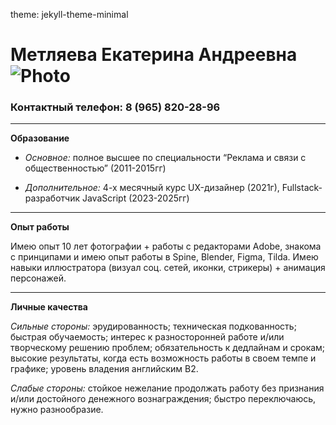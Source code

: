 theme: jekyll-theme-minimal
# Метляева Екатерина Андреевна ![Photo](https://i.ibb.co/zh34pHD/000-103-Photo-Room-1.png)
### Контактный телефон: 8 (965) 820-28-96
--- 
**Образование**
- *Основное:* 
    полное высшее по специальности
    “Реклама и связи с общественностью” (2011-2015гг)

- *Дополнительное:*
    4-х месячный курс UX-дизайнер (2021г), Fullstack-разработчик JavaScript (2023-2025гг)
---  

**Опыт работы** 

Имею опыт 10 лет фотографии + работы с редакторами Adobe, знакома с принципами и имею опыт работы в Spine, Blender, Figma, Tilda. Имею навыки иллюстратора (визуал соц. сетей, иконки, стрикеры) + анимация персонажей.

---
**Личные качества**

*Сильные стороны:* эрудированность; техническая подкованность; быстрая обучаемость;
интерес к разносторонней работе и/или творческому решению проблем; 
обязательность к дедлайнам и срокам; высокие результаты, когда есть возможность
работы в своем темпе и графике; уровень владения английским В2.

*Слабые стороны:* стойкое нежелание продолжать работу без признания и/или 
достойного денежного вознаграждения; быстро переключаюсь, нужно разнообразие.
